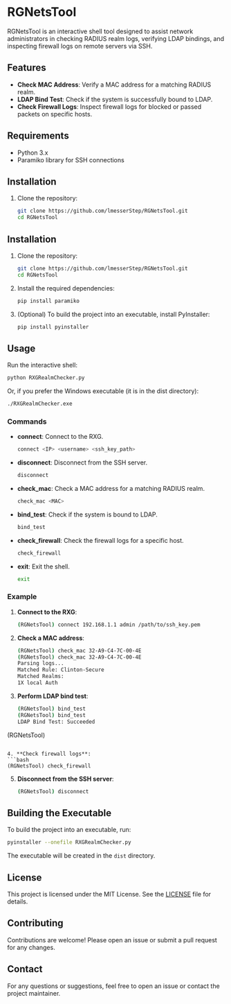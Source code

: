 # RGNetsTool

RGNetsTool is an interactive shell tool designed to assist network administrators in checking RADIUS realm logs, verifying LDAP bindings, and inspecting firewall logs on remote servers via SSH.

## Features

- **Check MAC Address**: Verify a MAC address for a matching RADIUS realm.
- **LDAP Bind Test**: Check if the system is successfully bound to LDAP.
- **Check Firewall Logs**: Inspect firewall logs for blocked or passed packets on specific hosts.

## Requirements

- Python 3.x
- Paramiko library for SSH connections

## Installation

1. Clone the repository:
   ```bash
   git clone https://github.com/lmesserStep/RGNetsTool.git
   cd RGNetsTool


## Installation

1. Clone the repository:
   ```bash
   git clone https://github.com/lmesserStep/RGNetsTool.git
   cd RGNetsTool
   ```

2. Install the required dependencies:
   ```bash
   pip install paramiko
   ```

3. (Optional) To build the project into an executable, install PyInstaller:
   ```bash
   pip install pyinstaller
   ```

## Usage

Run the interactive shell:
```bash
python RXGRealmChecker.py
```

Or, if you prefer the Windows executable (it is in the dist directory):
```bash
./RXGRealmChecker.exe
```

### Commands

- **connect**: Connect to the RXG.
  ```bash
  connect <IP> <username> <ssh_key_path>
  ```

- **disconnect**: Disconnect from the SSH server.
  ```bash
  disconnect
  ```

- **check_mac**: Check a MAC address for a matching RADIUS realm.
  ```bash
  check_mac <MAC>
  ```

- **bind_test**: Check if the system is bound to LDAP.
  ```bash
  bind_test
  ```

- **check_firewall**: Check the firewall logs for a specific host.
  ```bash
  check_firewall
  ```

- **exit**: Exit the shell.
  ```bash
  exit
  ```

### Example

1. **Connect to the RXG**:
   ```bash
   (RGNetsTool) connect 192.168.1.1 admin /path/to/ssh_key.pem
   ```

2. **Check a MAC address**:
   ```bash
   (RGNetsTool) check_mac 32-A9-C4-7C-00-4E
   (RGNetsTool) check_mac 32-A9-C4-7C-00-4E
   Parsing logs...
   Matched Rule: Clinton-Secure
   Matched Realms:
   1X local Auth
   ```

3. **Perform LDAP bind test**:
   ```bash
   (RGNetsTool) bind_test
   (RGNetsTool) bind_test
   LDAP Bind Test: Succeeded
  (RGNetsTool)
   ```

4. **Check firewall logs**:
   ```bash
   (RGNetsTool) check_firewall
   ```

5. **Disconnect from the SSH server**:
   ```bash
   (RGNetsTool) disconnect
   ```

## Building the Executable

To build the project into an executable, run:
```bash
pyinstaller --onefile RXGRealmChecker.py
```

The executable will be created in the `dist` directory.

## License

This project is licensed under the MIT License. See the [LICENSE](LICENSE) file for details.

## Contributing

Contributions are welcome! Please open an issue or submit a pull request for any changes.

## Contact

For any questions or suggestions, feel free to open an issue or contact the project maintainer.
```
